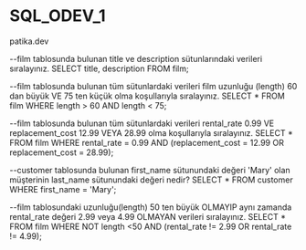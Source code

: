 # SQL_ODEV_1
patika.dev

--film tablosunda bulunan title ve description sütunlarındaki verileri sıralayınız.
SELECT title, description FROM film;

--film tablosunda bulunan tüm sütunlardaki verileri film uzunluğu (length) 60 dan büyük VE 75 ten küçük olma koşullarıyla sıralayınız.
SELECT * FROM film
WHERE length > 60 AND length < 75;

--film tablosunda bulunan tüm sütunlardaki verileri rental_rate 0.99 VE replacement_cost 12.99 VEYA 28.99 olma koşullarıyla sıralayınız.
SELECT * FROM film
WHERE rental_rate = 0.99 AND (replacement_cost = 12.99 OR replacement_cost = 28.99);

--customer tablosunda bulunan first_name sütunundaki değeri 'Mary' olan müşterinin last_name sütunundaki değeri nedir?
SELECT * FROM customer
WHERE first_name = 'Mary';

--film tablosundaki uzunluğu(length) 50 ten büyük OLMAYIP aynı zamanda rental_rate değeri 2.99 veya 4.99 OLMAYAN verileri sıralayınız.
SELECT * FROM film
WHERE NOT length <50 AND (rental_rate != 2.99 OR rental_rate != 4.99); 


